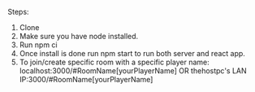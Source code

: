Steps:

1. Clone
2. Make sure you have node installed.
3. Run
    npm ci
4. Once install is done run
    npm start to run both server and react app.
5. To join/create specific room with a specific player name:
    localhost:3000/#RoomName[yourPlayerName]
                    OR
    thehostpc's LAN IP:3000/#RoomName[yourPlayerName]
